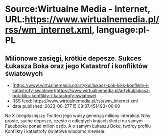 # Source:Wirtualne Media - Internet, URL:https://www.wirtualnemedia.pl/rss/wm_internet.xml, language:pl-PL

## Milionowe zasięgi, krótkie depesze. Sukces Łukasza Boka oraz jego Katastrof i konfliktów światowych
 - [https://www.wirtualnemedia.pl/artykul/lukasz-bok-kiks-konflikty-i-katastrofy-swiatowe](https://www.wirtualnemedia.pl/artykul/lukasz-bok-kiks-konflikty-i-katastrofy-swiatowe)
 - RSS feed: https://www.wirtualnemedia.pl/rss/wm_internet.xml
 - date published: 2023-08-27T15:08:37.451493+00:00

Na X (niegdysiejszy Twitter) jego wpisy generują miliony interakcji. Niby proste, suche depesze, często o odległych krajach śledzi na samym Facebooku ponad milion osób. A o samym Łukaszu Boku, twórcy profilu Konflikty i katastrofy światowe wiadomo niewiele.

